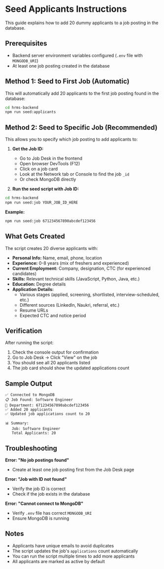 # Seed Applicants Instructions

This guide explains how to add 20 dummy applicants to a job posting in the database.

## Prerequisites

- Backend server environment variables configured (`.env` file with `MONGODB_URI`)
- At least one job posting created in the database

## Method 1: Seed to First Job (Automatic)

This will automatically add 20 applicants to the first job posting found in the database:

```bash
cd hrms-backend
npm run seed:applicants
```

## Method 2: Seed to Specific Job (Recommended)

This allows you to specify which job posting to add applicants to:

1. **Get the Job ID:**
   - Go to Job Desk in the frontend
   - Open browser DevTools (F12)
   - Click on a job card
   - Look at the Network tab or Console to find the job `_id`
   - Or check MongoDB directly

2. **Run the seed script with Job ID:**

```bash
cd hrms-backend
npm run seed:job YOUR_JOB_ID_HERE
```

**Example:**
```bash
npm run seed:job 671234567890abcdef123456
```

## What Gets Created

The script creates 20 diverse applicants with:

- **Personal Info:** Name, email, phone, location
- **Experience:** 0-8 years (mix of freshers and experienced)
- **Current Employment:** Company, designation, CTC (for experienced candidates)
- **Skills:** Relevant technical skills (JavaScript, Python, Java, etc.)
- **Education:** Degree details
- **Application Details:** 
  - Various stages (applied, screening, shortlisted, interview-scheduled, etc.)
  - Different sources (LinkedIn, Naukri, referral, etc.)
  - Resume URLs
  - Expected CTC and notice period

## Verification

After running the script:

1. Check the console output for confirmation
2. Go to Job Desk → Click "View" on the job
3. You should see all 20 applicants listed
4. The job card should show the updated applications count

## Sample Output

```
✅ Connected to MongoDB
📋 Job Found: Software Engineer
📍 Department: 671234567890abcdef123456
✅ Added 20 applicants
✅ Updated job applications count to 20

📊 Summary:
   Job: Software Engineer
   Total Applicants: 20
```

## Troubleshooting

**Error: "No job postings found"**
- Create at least one job posting first from the Job Desk page

**Error: "Job with ID not found"**
- Verify the job ID is correct
- Check if the job exists in the database

**Error: "Cannot connect to MongoDB"**
- Verify `.env` file has correct `MONGODB_URI`
- Ensure MongoDB is running

## Notes

- Applicants have unique emails to avoid duplicates
- The script updates the job's `applications` count automatically
- You can run the script multiple times to add more applicants
- All applicants are marked as active by default

